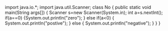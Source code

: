 import java.io.*;
import java.util.Scanner;
class No
{
public static void main(String args[])
{
Scanner s=new Scanner(System.in);
int a=s.nextInt();
if(a==0)
{System.out.println("zero");
}
else if(a<0)
{
System.out.println("postive");
}
else
{
System.out.println("negative");
}
}
}

